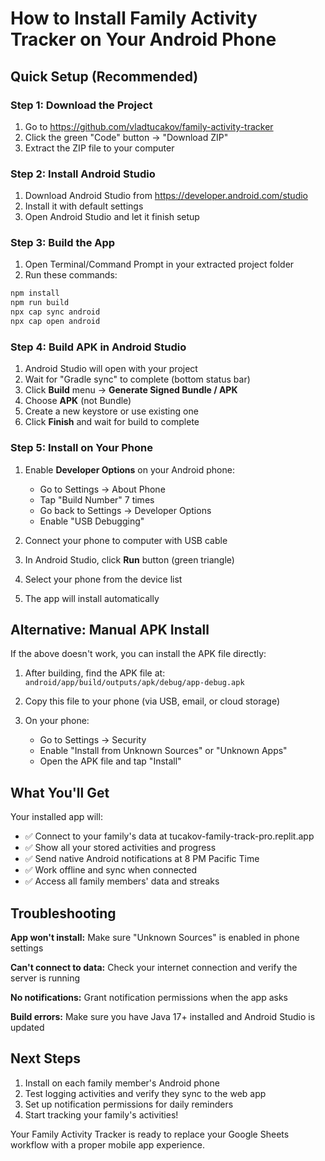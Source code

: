 # How to Install Family Activity Tracker on Your Android Phone

## Quick Setup (Recommended)

### Step 1: Download the Project
1. Go to https://github.com/vladtucakov/family-activity-tracker
2. Click the green "Code" button → "Download ZIP"
3. Extract the ZIP file to your computer

### Step 2: Install Android Studio
1. Download Android Studio from https://developer.android.com/studio
2. Install it with default settings
3. Open Android Studio and let it finish setup

### Step 3: Build the App
1. Open Terminal/Command Prompt in your extracted project folder
2. Run these commands:
```bash
npm install
npm run build
npx cap sync android
npx cap open android
```

### Step 4: Build APK in Android Studio
1. Android Studio will open with your project
2. Wait for "Gradle sync" to complete (bottom status bar)
3. Click **Build** menu → **Generate Signed Bundle / APK**
4. Choose **APK** (not Bundle)
5. Create a new keystore or use existing one
6. Click **Finish** and wait for build to complete

### Step 5: Install on Your Phone
1. Enable **Developer Options** on your Android phone:
   - Go to Settings → About Phone
   - Tap "Build Number" 7 times
   - Go back to Settings → Developer Options
   - Enable "USB Debugging"

2. Connect your phone to computer with USB cable
3. In Android Studio, click **Run** button (green triangle)
4. Select your phone from the device list
5. The app will install automatically

## Alternative: Manual APK Install

If the above doesn't work, you can install the APK file directly:

1. After building, find the APK file at:
   `android/app/build/outputs/apk/debug/app-debug.apk`

2. Copy this file to your phone (via USB, email, or cloud storage)

3. On your phone:
   - Go to Settings → Security
   - Enable "Install from Unknown Sources" or "Unknown Apps"
   - Open the APK file and tap "Install"

## What You'll Get

Your installed app will:
- ✅ Connect to your family's data at tucakov-family-track-pro.replit.app
- ✅ Show all your stored activities and progress
- ✅ Send native Android notifications at 8 PM Pacific Time
- ✅ Work offline and sync when connected
- ✅ Access all family members' data and streaks

## Troubleshooting

**App won't install:** Make sure "Unknown Sources" is enabled in phone settings

**Can't connect to data:** Check your internet connection and verify the server is running

**No notifications:** Grant notification permissions when the app asks

**Build errors:** Make sure you have Java 17+ installed and Android Studio is updated

## Next Steps

1. Install on each family member's Android phone
2. Test logging activities and verify they sync to the web app
3. Set up notification permissions for daily reminders
4. Start tracking your family's activities!

Your Family Activity Tracker is ready to replace your Google Sheets workflow with a proper mobile app experience.